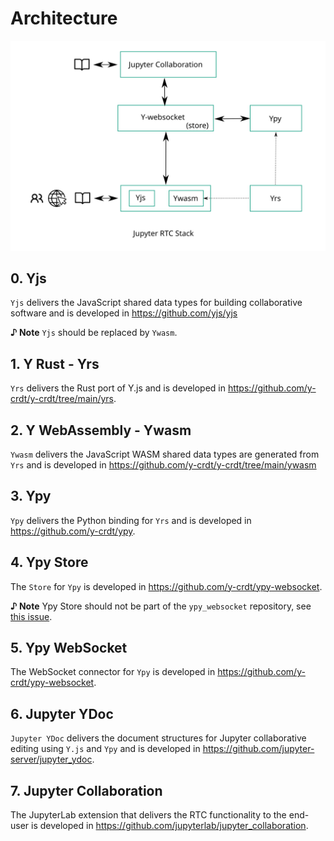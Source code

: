 # Architecture

<div align="center" style="text-align: center">
  <img alt="Jupyter RTC Stack" src="https://raw.githubusercontent.com/datalayer/jupyter-rtc-test/main/style/svg/jupyter-rtc-stack.image.svg" />
</div>

## 0. Yjs

`Yjs` delivers the JavaScript shared data types for building collaborative software and is developed in https://github.com/yjs/yjs

**♪ Note** `Yjs` should be replaced by `Ywasm`.

## 1. Y Rust - Yrs

`Yrs` delivers the Rust port of Y.js and is developed in https://github.com/y-crdt/y-crdt/tree/main/yrs.

## 2. Y WebAssembly - Ywasm

`Ywasm` delivers the JavaScript WASM shared data types are generated from `Yrs` and is developed in https://github.com/y-crdt/y-crdt/tree/main/ywasm

## 3. Ypy

`Ypy` delivers the Python binding for `Yrs` and is developed in https://github.com/y-crdt/ypy.

## 4. Ypy Store

The `Store` for `Ypy` is developed in https://github.com/y-crdt/ypy-websocket.

**♪ Note** Ypy Store should not be part of the `ypy_websocket` repository, see [this issue](https://github.com/y-crdt/ypy-websocket/issues/19).

## 5. Ypy WebSocket

The WebSocket connector for `Ypy` is developed in https://github.com/y-crdt/ypy-websocket.

## 6. Jupyter YDoc

`Jupyter YDoc` delivers the document structures for Jupyter collaborative editing using `Y.js` and `Ypy` and is developed in https://github.com/jupyter-server/jupyter_ydoc.

## 7. Jupyter Collaboration

The JupyterLab extension that delivers the RTC functionality to the end-user is developed in https://github.com/jupyterlab/jupyter_collaboration.
